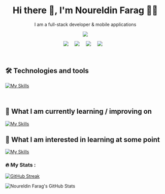 <h1 align='center'> Hi there 👋, I'm Noureldin Farag 👨‍💻 </h1>

<p align='center'>
  I am a full-stack developer & mobile applications
</p>

<p align='center'>
  <a href="#"><img src="https://visitor-badge.glitch.me/badge?page_id=Noureldin2303.Noureldin2303??style=for-the-badge&logo=appveyor"></a>
</p>


<p align='center'>
  <a href="https://twitter.com/noureldin_farag"><img src="https://img.shields.io/badge/twitter-%231DA1F2.svg?&style=for-the-badge&logo=twitter&logoColor=white" /></a>&nbsp;&nbsp;&nbsp;&nbsp;
  <a href="https://www.linkedin.com/in/noureldin-farag-112653217/"><img src="https://img.shields.io/badge/linkedin-%230077B5.svg?&style=for-the-badge&logo=linkedin&logoColor=white" /></a>&nbsp;&nbsp;&nbsp;&nbsp;
  <a href="mailto:noureldinfarag4@gmail.com?subject=Olá%20Stefany"><img src="https://img.shields.io/badge/gmail-%23D14836.svg?&style=for-the-badge&logo=gmail&logoColor=white" /></a>&nbsp;&nbsp;&nbsp;&nbsp;
  <a href="ꈤꂦꀎꋪꍟ꒒ꀸꀤꈤ#2022?subject=Olá%20Stefany"><img src="https://img.shields.io/badge/discord-8746FF.svg?&style=for-the-badge&logo=discord&logoColor=white" /></a>&nbsp;&nbsp;&nbsp;&nbsp;



</p>
<br>

## 🛠  Technologies and tools


<a name="learning-now"></a>

[![My Skills](https://skillicons.dev/icons?i=js,html,css,py,java,cpp,julia,go,haskell,git,bash,vim,linux,dart,flutter,swift,kotlin,php,laravel,mysql)](https://skillicons.dev)

<br>
<a name="learning-next"></a>

## 📖  What I am currently learning / improving on

[![My Skills](https://skillicons.dev/icons?i=react,nodejs,mongodb,expressjs)](https://skillicons.dev)


## 👾  What I am interested in learning at some point

[![My Skills](https://skillicons.dev/icons?i=firebase,graphql,sass,tailwind,gradle,docker)](https://skillicons.dev)




### :fire: My Stats :


[![GitHub Streak](http://github-readme-streak-stats.herokuapp.com?user=Noureldin2303&theme=github-dark-blue&hide_border=true)](https://git.io/streak-stats)

![Noureldin Farag's GitHub Stats](https://github-readme-stats.vercel.app/api?username=Noureldin2303&show_icons=true&locale=en&theme=github_dark&hide_border=true)

 
[tech_tools_anchor]: #bonjour--
[learning_now_anchor]: #learning-now
[learning_next_anchor]: #learning-next

